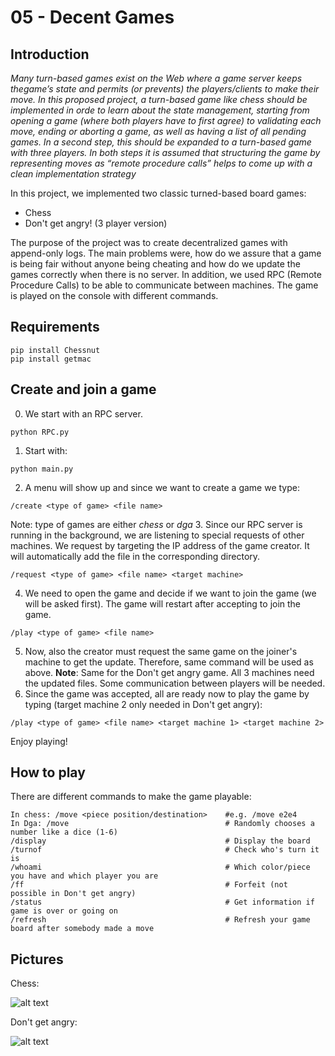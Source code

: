 # 05 - Decent Games

## Introduction
*Many turn-based games exist on the Web where a game server keeps thegame’s state and permits (or prevents) the players/clients to make their move. In this proposed project, a turn-based game like chess should be implemented in orde to learn about the state management, starting from opening a game (where both players have to first agree) to validating each move, ending or aborting a game, as well as having a list of all pending games. In a second step, this should be expanded to a turn-based game with three players. In both steps it is assumed that structuring the game by representing moves as “remote procedure calls” helps to come up with a clean implementation strategy*

In this project, we implemented two classic turned-based board games:
- Chess
- Don't get angry! (3 player version)

The purpose of the project was to create decentralized games with append-only logs. The main problems were, how do we assure that a game is being fair without anyone being cheating and how do we update the games correctly when there is no server. In addition, we used RPC (Remote Procedure Calls) to be able to communicate between machines. The game is played on the console with different commands.

## Requirements

```
pip install Chessnut
pip install getmac
```

## Create and join a game
0. We start with an RPC server.
```
python RPC.py
```
1. Start with:
```
python main.py
```
2. A menu will show up and since we want to create a game we type:
```
/create <type of game> <file name>
```
Note: type of games are either *chess* or *dga*
3. Since our RPC server is running in the background, we are listening to special requests of other machines. We request by targeting the IP address of the game creator. It will automatically add the file in the corresponding directory.
```
/request <type of game> <file name> <target machine>
```
4. We need to open the game and decide if we want to join the game (we will be asked first). The game will restart after accepting to join the game.
```
/play <type of game> <file name>
```
5. Now, also the creator must request the same game on the joiner's machine to get the update. Therefore, same command will be used as above. **Note**: Same for the Don't get angry game. All 3 machines need the updated files. Some communication between players will be needed.
6. Since the game was accepted, all are ready now to play the game by typing (target machine 2 only needed in Don't get angry):
```
/play <type of game> <file name> <target machine 1> <target machine 2>
```

Enjoy playing!
## How to play
There are different commands to make the game playable:
```
In chess: /move <piece position/destination>    #e.g. /move e2e4
In Dga: /move                                   # Randomly chooses a number like a dice (1-6)
/display                                        # Display the board
/turnof                                         # Check who's turn it is
/whoami                                         # Which color/piece you have and which player you are
/ff                                             # Forfeit (not possible in Don't get angry)
/status                                         # Get information if game is over or going on
/refresh                                        # Refresh your game board after somebody made a move
```

## Pictures
Chess:

![alt text](https://github.com/cn-uofbasel/BACnet/blob/redez_games/redez-sem-hs20/groups/05-decentGames/res/chess.png)

Don't get angry:

![alt text](https://github.com/cn-uofbasel/BACnet/blob/redez_games/redez-sem-hs20/groups/05-decentGames/res/dga.png)
